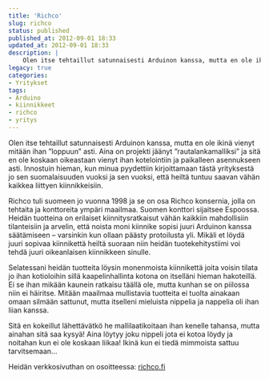 ```yaml
---
title: 'Richco'
slug: richco
status: published
published_at: 2012-09-01 18:33
updated_at: 2012-09-01 18:33
description: |
    Olen itse tehtaillut satunnaisesti Arduinon kanssa, mutta en ole ikinä vienyt mitään ihan ”loppuun” asti. Aina on projekti jäänyt ”rautalankamalliksi” ja sitä en ole koskaan oikeastaan vienyt ihan kotelointiin ja paikalleen asennukseen asti. Innostuin hieman, kun minua pyydettiin kirjoittamaan tästä yrityksestä jo sen suomalaisuuden vuoksi ja sen vuoksi, että heiltä tuntuu saavan vähän kaikkea liittyen… Jatka lukemista Richco
legacy: true
categories:
- Yritykset
tags:
- Arduino
- kiinnikkeet
- richco
- yritys
---
```


<p>Olen itse tehtaillut satunnaisesti Arduinon kanssa, mutta en ole ikinä vienyt mitään ihan &#8221;loppuun&#8221; asti. Aina on projekti jäänyt &#8221;rautalankamalliksi&#8221; ja sitä en ole koskaan oikeastaan vienyt ihan kotelointiin ja paikalleen asennukseen asti. Innostuin hieman, kun minua pyydettiin kirjoittamaan tästä yrityksestä jo sen suomalaisuuden vuoksi ja sen vuoksi, että heiltä tuntuu saavan vähän kaikkea liittyen kiinnikkeisiin.</p>
<p>Richco tuli suomeen jo vuonna 1998 ja se on osa Richco konsernia, jolla on tehtaita ja konttoreita ympäri maailmaa. Suomen konttori sijaitsee Espoossa. Heidän tuotteina on erilaiset kiinnitysratkaisut vähän kaikkiin mahdollisiin tilanteisiin ja arvelin, että noista moni kiinnike sopisi juuri Arduinon kanssa säätämiseen &#8211; varsinkin kun ollaan päästy protoilusta yli. Mikäli et löydä juuri sopivaa kiinnikettä heiltä suoraan niin heidän tuotekehitystiimi voi tehdä juuri oikeanlaisen kiinnikkeen sinulle.</p>
<p>Selatessani heidän tuotteita löysin monenmoista kiinnikettä joita voisin tilata jo ihan kotioloihin sillä kaapelinhallinta kotona on itselläni hieman hakoteillä. Ei se ihan mikään kaunein ratkaisu täällä ole, mutta kunhan se on piilossa niin ei häiritse. Mitään maailmaa mullistavia tuotteita ei tuolta ainakaan omaan silmään sattunut, mutta itselleni mieluista nippelia ja nappelia oli ihan liian kanssa.</p>
<p>Sitä en kokeillut lähettävätkö he mallilaatikoitaan ihan kenelle tahansa, mutta ainahan sitä saa kysyä! Aina löytyy joku nippeli jota ei kotoa löydy ja noitahan kun ei ole koskaan liikaa! Ikinä kun ei tiedä mimmoista sattuu tarvitsemaan&#8230;</p>
<p>Heidän verkkosivuthan on osoitteessa: <a href="http://www.richco.fi/" target="_blank">richco.fi</a></p>